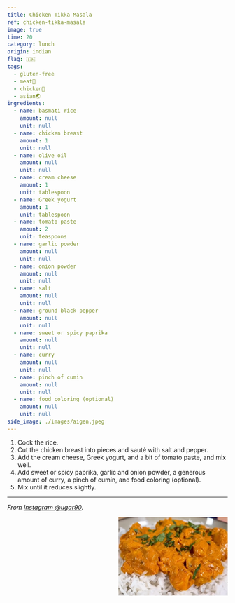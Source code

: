 ```yaml
---
title: Chicken Tikka Masala
ref: chicken-tikka-masala
image: true
time: 20
category: lunch
origin: indian
flag: 🇮🇳
tags:
  - gluten-free
  - meat🥩
  - chicken🍗
  - asian🌏
ingredients:
  - name: basmati rice
    amount: null
    unit: null
  - name: chicken breast
    amount: 1
    unit: null
  - name: olive oil
    amount: null
    unit: null
  - name: cream cheese
    amount: 1
    unit: tablespoon
  - name: Greek yogurt
    amount: 1
    unit: tablespoon
  - name: tomato paste
    amount: 2
    unit: teaspoons
  - name: garlic powder
    amount: null
    unit: null
  - name: onion powder
    amount: null
    unit: null
  - name: salt
    amount: null
    unit: null
  - name: ground black pepper
    amount: null
    unit: null
  - name: sweet or spicy paprika
    amount: null
    unit: null
  - name: curry
    amount: null
    unit: null
  - name: pinch of cumin 
    amount: null
    unit: null
  - name: food coloring (optional) 
    amount: null
    unit: null      
side_image: ./images/aigen.jpeg
---
```


1. Cook the rice.
2. Cut the chicken breast into pieces and sauté with salt and pepper.
3. Add the cream cheese, Greek yogurt, and a bit of tomato paste, and mix well.
4. Add sweet or spicy paprika, garlic and onion powder, a generous amount of curry, a pinch of cumin, and food coloring (optional).
5. Mix until it reduces slightly.

---

_From [Instagram @ugar90](https://www.instagram.com/reel/C0yqhV9qyYX/?utm_source=ig_web_copy_link&igsh=MzRlODBiNWFlZA==)._

<img src="images/chicken_tikka_masala.png" style="width:250px; float:right;"/>